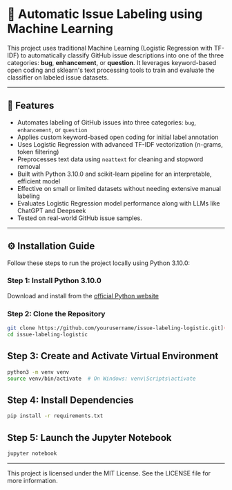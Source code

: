 # 🚀 Automatic Issue Labeling using Machine Learning

This project uses traditional Machine Learning (Logistic Regression with TF-IDF) to automatically classify GitHub issue descriptions into one of the three categories: **bug**, **enhancement**, or **question**. It leverages keyword-based open coding and sklearn's text processing tools to train and evaluate the classifier on labeled issue datasets.

---

## 📌 Features

- Automates labeling of GitHub issues into three categories: `bug`, `enhancement`, or `question`
- Applies custom keyword-based open coding for initial label annotation
- Uses Logistic Regression with advanced TF-IDF vectorization (n-grams, token filtering)
- Preprocesses text data using `neattext` for cleaning and stopword removal
- Built with Python 3.10.0 and scikit-learn pipeline for an interpretable, efficient model
- Effective on small or limited datasets without needing extensive manual labeling
- Evaluates Logistic Regression model performance along with LLMs like ChatGPT and Deepseek
- Tested on real-world GitHub issue samples.

---

## ⚙️ Installation Guide

Follow these steps to run the project locally using Python 3.10.0:

### Step 1: Install Python 3.10.0

Download and install from the [official Python website](https://www.python.org/downloads/release/python-3100/)

### Step 2: Clone the Repository

```bash
git clone https://github.com/yourusername/issue-labeling-logistic.git](https://github.com/abritidas/Automatic-Issue-Labeling-using-Machine-Learning.git
cd issue-labeling-logistic
```

## Step 3: Create and Activate Virtual Environment

```bash
python3 -m venv venv
source venv/bin/activate  # On Windows: venv\Scripts\activate
```

## Step 4: Install Dependencies

```bash
pip install -r requirements.txt
```

## Step 5: Launch the Jupyter Notebook

```bash
jupyter notebook
```

---

This project is licensed under the MIT License. See the LICENSE file for more information.
